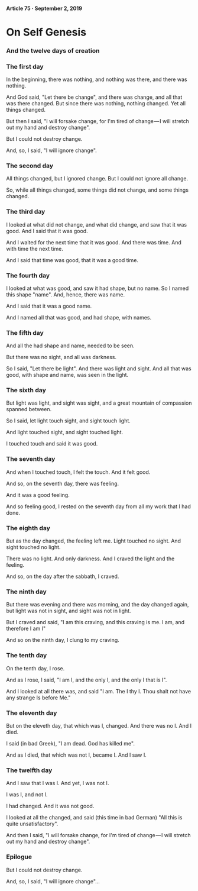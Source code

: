 #### Article 75 · September 2, 2019

# On Self Genesis

### And the twelve days of creation

### The first day

In the beginning, there was nothing, and nothing was there, and there was nothing.

And God said, "Let there be change", and there was change, and all that was there changed. But since there was nothing, nothing changed. Yet all things changed.

But then I said, "I will forsake change, for I'm tired of change — I will stretch out my hand and destroy change".

But I could not destroy change.

And, so, I said, "I will ignore change".

### The second day

All things changed, but I ignored change. But I could not ignore all change.

So, while all things changed, some things did not change, and some things changed.

### The third day

I looked at what did not change, and what did change, and saw that it was good. And I said that it was good.

And I waited for the next time that it was good. And there was time. And with time the next time.

And I said that time was good, that it was a good time.

### The fourth day

I looked at what was good, and saw it had shape, but no name. So I named this shape "name". And, hence, there was name.

And I said that it was a good name.

And I named all that was good, and had shape, with names.

### The fifth day

And all the had shape and name, needed to be seen.

But there was no sight, and all was darkness.

So I said, "Let there be light". And there was light and sight. And all that was good, with shape and name, was seen in the light.

### The sixth day

But light was light, and sight was sight, and a great mountain of compassion spanned between.

So I said, let light touch sight, and sight touch light.

And light touched sight, and sight touched light.

I touched touch and said it was good.

### The seventh day

And when I touched touch, I felt the touch. And it felt good.

And so, on the seventh day, there was feeling.

And it was a good feeling.

And so feeling good, I rested on the seventh day from all my work that I had done.

### The eighth day

But as the day changed, the feeling left me. Light touched no sight. And sight touched no light.

There was no light. And only darkness. And I craved the light and the feeling.

And so, on the day after the sabbath, I craved.

### The ninth day

But there was evening and there was morning, and the day changed again, but light was not in sight, and sight was not in light.

But I craved and said, "I am this craving, and this craving is me. I am, and therefore I am I"

And so on the ninth day, I clung to my craving.

### The tenth day

On the tenth day, I rose.

And as I rose, I said, "I am I, and the only I, and the only I that is I".

And I looked at all there was, and said "I am. The I thy I. Thou shalt not have any strange Is before Me."

### The eleventh day

But on the eleveth day, that which was I, changed. And there was no I. And I died.

I said (in bad Greek), "I am dead. God has killed me".

And as I died, that which was not I, became I. And I saw I.

### The twelfth day

And I saw that I was I. And yet, I was not I.

I was I, and not I.

I had changed. And it was not good.

I looked at all the changed, and said (this time in bad German) "All this is quite unsatisfactory".

And then I said, "I will forsake change, for I'm tired of change — I will stretch out my hand and destroy change".

### Epilogue

But I could not destroy change.

And, so, I said, "I will ignore change"...